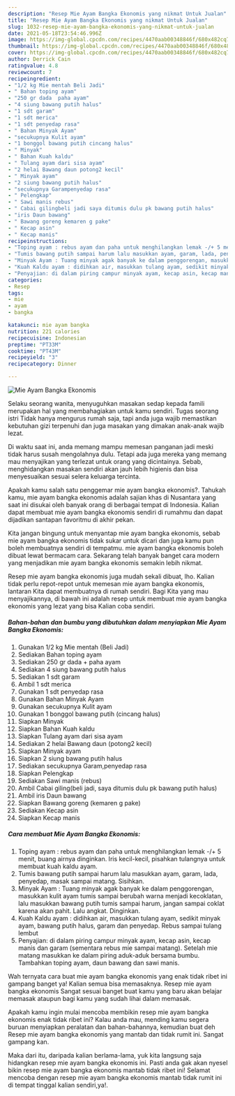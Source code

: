 ```yaml
---
description: "Resep Mie Ayam Bangka Ekonomis yang nikmat Untuk Jualan"
title: "Resep Mie Ayam Bangka Ekonomis yang nikmat Untuk Jualan"
slug: 1032-resep-mie-ayam-bangka-ekonomis-yang-nikmat-untuk-jualan
date: 2021-05-18T23:54:46.996Z
image: https://img-global.cpcdn.com/recipes/4470aab00348846f/680x482cq70/mie-ayam-bangka-ekonomis-foto-resep-utama.jpg
thumbnail: https://img-global.cpcdn.com/recipes/4470aab00348846f/680x482cq70/mie-ayam-bangka-ekonomis-foto-resep-utama.jpg
cover: https://img-global.cpcdn.com/recipes/4470aab00348846f/680x482cq70/mie-ayam-bangka-ekonomis-foto-resep-utama.jpg
author: Derrick Cain
ratingvalue: 4.8
reviewcount: 7
recipeingredient:
- "1/2 kg Mie mentah Beli Jadi"
- " Bahan toping ayam"
- "250 gr dada  paha ayam"
- "4 siung bawang putih halus"
- "1 sdt garam"
- "1 sdt merica"
- "1 sdt penyedap rasa"
- " Bahan Minyak Ayam"
- "secukupnya Kulit ayam"
- "1 bonggol bawang putih cincang halus"
- " Minyak"
- " Bahan Kuah kaldu"
- " Tulang ayam dari sisa ayam"
- "2 helai Bawang daun potong2 kecil"
- " Minyak ayam"
- "2 siung bawang putih halus"
- "secukupnya Garampenyedap rasa"
- " Pelengkap"
- " Sawi manis rebus"
- " Cabai gilingbeli jadi saya ditumis dulu pk bawang putih halus"
- "iris Daun bawang"
- " Bawang goreng kemaren g pake"
- " Kecap asin"
- " Kecap manis"
recipeinstructions:
- "Toping ayam : rebus ayam dan paha untuk menghilangkan lemak -/+ 5 menit, buang airnya dinginkan. Iris kecil-kecil, pisahkan tulangnya untuk membuat kuah kaldu ayam."
- "Tumis bawang putih sampai harum lalu masukkan ayam, garam, lada, penyedap, masak sampai matang. Sisihkan."
- "Minyak Ayam : Tuang minyak agak banyak ke dalam penggorengan, masukkan kulit ayam tumis sampai berubah warna menjadi kecoklatan, lalu masukkan bawang putih tumis sampai harum, jangan sampai coklat karena akan pahit. Lalu angkat. Dinginkan."
- "Kuah Kaldu ayam : didihkan air, masukkan tulang ayam, sedikit minyak ayam, bawang putih halus, garam dan penyedap. Rebus sampai tulang lembut"
- "Penyajian: di dalam piring campur minyak ayam, kecap asin, kecap manis dan garam (sementara rebus mie sampai matang). Setelah mie matang masukkan ke dalam piring aduk-aduk bersama bumbu. Tambahkan toping ayam, daun bawang dan sawi manis."
categories:
- Resep
tags:
- mie
- ayam
- bangka

katakunci: mie ayam bangka 
nutrition: 221 calories
recipecuisine: Indonesian
preptime: "PT33M"
cooktime: "PT43M"
recipeyield: "3"
recipecategory: Dinner

---
```



![Mie Ayam Bangka Ekonomis](https://img-global.cpcdn.com/recipes/4470aab00348846f/680x482cq70/mie-ayam-bangka-ekonomis-foto-resep-utama.jpg)

Selaku seorang wanita, menyuguhkan masakan sedap kepada famili merupakan hal yang membahagiakan untuk kamu sendiri. Tugas seorang istri Tidak hanya mengurus rumah saja, tapi anda juga wajib memastikan kebutuhan gizi terpenuhi dan juga masakan yang dimakan anak-anak wajib lezat.

Di waktu  saat ini, anda memang mampu memesan panganan jadi meski tidak harus susah mengolahnya dulu. Tetapi ada juga mereka yang memang mau menyajikan yang terlezat untuk orang yang dicintainya. Sebab, menghidangkan masakan sendiri akan jauh lebih higienis dan bisa menyesuaikan sesuai selera keluarga tercinta. 



Apakah kamu salah satu penggemar mie ayam bangka ekonomis?. Tahukah kamu, mie ayam bangka ekonomis adalah sajian khas di Nusantara yang saat ini disukai oleh banyak orang di berbagai tempat di Indonesia. Kalian dapat membuat mie ayam bangka ekonomis sendiri di rumahmu dan dapat dijadikan santapan favoritmu di akhir pekan.

Kita jangan bingung untuk menyantap mie ayam bangka ekonomis, sebab mie ayam bangka ekonomis tidak sukar untuk dicari dan juga kamu pun boleh membuatnya sendiri di tempatmu. mie ayam bangka ekonomis boleh dibuat lewat bermacam cara. Sekarang telah banyak banget cara modern yang menjadikan mie ayam bangka ekonomis semakin lebih nikmat.

Resep mie ayam bangka ekonomis juga mudah sekali dibuat, lho. Kalian tidak perlu repot-repot untuk memesan mie ayam bangka ekonomis, lantaran Kita dapat membuatnya di rumah sendiri. Bagi Kita yang mau menyajikannya, di bawah ini adalah resep untuk membuat mie ayam bangka ekonomis yang lezat yang bisa Kalian coba sendiri.

<!--inarticleads1-->

##### Bahan-bahan dan bumbu yang dibutuhkan dalam menyiapkan Mie Ayam Bangka Ekonomis:

1. Gunakan 1/2 kg Mie mentah (Beli Jadi)
1. Sediakan  Bahan toping ayam
1. Sediakan 250 gr dada + paha ayam
1. Sediakan 4 siung bawang putih halus
1. Sediakan 1 sdt garam
1. Ambil 1 sdt merica
1. Gunakan 1 sdt penyedap rasa
1. Gunakan  Bahan Minyak Ayam
1. Gunakan secukupnya Kulit ayam
1. Gunakan 1 bonggol bawang putih (cincang halus)
1. Siapkan  Minyak
1. Siapkan  Bahan Kuah kaldu
1. Siapkan  Tulang ayam dari sisa ayam
1. Sediakan 2 helai Bawang daun (potong2 kecil)
1. Siapkan  Minyak ayam
1. Siapkan 2 siung bawang putih halus
1. Sediakan secukupnya Garam,penyedap rasa
1. Siapkan  Pelengkap
1. Sediakan  Sawi manis (rebus)
1. Ambil  Cabai giling(beli jadi, saya ditumis dulu pk bawang putih halus)
1. Ambil iris Daun bawang
1. Siapkan  Bawang goreng (kemaren g pake)
1. Sediakan  Kecap asin
1. Siapkan  Kecap manis




<!--inarticleads2-->

##### Cara membuat Mie Ayam Bangka Ekonomis:

1. Toping ayam : rebus ayam dan paha untuk menghilangkan lemak -/+ 5 menit, buang airnya dinginkan. Iris kecil-kecil, pisahkan tulangnya untuk membuat kuah kaldu ayam.
1. Tumis bawang putih sampai harum lalu masukkan ayam, garam, lada, penyedap, masak sampai matang. Sisihkan.
1. Minyak Ayam : Tuang minyak agak banyak ke dalam penggorengan, masukkan kulit ayam tumis sampai berubah warna menjadi kecoklatan, lalu masukkan bawang putih tumis sampai harum, jangan sampai coklat karena akan pahit. Lalu angkat. Dinginkan.
1. Kuah Kaldu ayam : didihkan air, masukkan tulang ayam, sedikit minyak ayam, bawang putih halus, garam dan penyedap. Rebus sampai tulang lembut
1. Penyajian: di dalam piring campur minyak ayam, kecap asin, kecap manis dan garam (sementara rebus mie sampai matang). Setelah mie matang masukkan ke dalam piring aduk-aduk bersama bumbu. Tambahkan toping ayam, daun bawang dan sawi manis.




Wah ternyata cara buat mie ayam bangka ekonomis yang enak tidak ribet ini gampang banget ya! Kalian semua bisa memasaknya. Resep mie ayam bangka ekonomis Sangat sesuai banget buat kamu yang baru akan belajar memasak ataupun bagi kamu yang sudah lihai dalam memasak.

Apakah kamu ingin mulai mencoba membikin resep mie ayam bangka ekonomis enak tidak ribet ini? Kalau anda mau, mending kamu segera buruan menyiapkan peralatan dan bahan-bahannya, kemudian buat deh Resep mie ayam bangka ekonomis yang mantab dan tidak rumit ini. Sangat gampang kan. 

Maka dari itu, daripada kalian berlama-lama, yuk kita langsung saja hidangkan resep mie ayam bangka ekonomis ini. Pasti anda gak akan nyesel bikin resep mie ayam bangka ekonomis mantab tidak ribet ini! Selamat mencoba dengan resep mie ayam bangka ekonomis mantab tidak rumit ini di tempat tinggal kalian sendiri,ya!.

